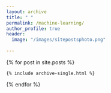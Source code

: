 ```yaml
---
layout: archive
title: " "
permalink: /machine-learning/
author_profile: true
header:
  image: "/images/sitepostsphoto.png"
  
---
```


{% for post in site.posts %}

    {% include archive-single.html %}

{% endfor %}
